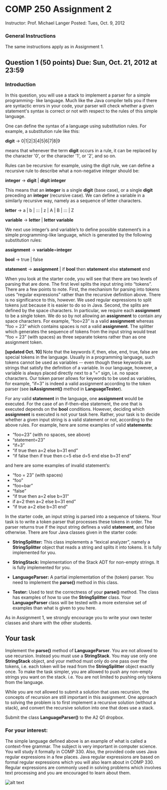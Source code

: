 # COMP 250 Assignment 2

Instructor: Prof. Michael Langer
Posted: Tues, Oct. 9, 2012

### General Instructions

The same instructions apply as in Assignment 1.

## Question 1 (50 points) Due: Sun, Oct. 21, 2012 at 23:59

### Introduction

In this question, you will use a stack to implement a parser for a simple programming- like language. Much like the Java compiler tells you if there are syntactic errors in your code, your parser will check whether a given statement's syntax is correct or not with respect to the rules of this simple language.

One can define the syntax of a language using substitution rules. For example, a substitution rule like this:

**digit** → 0|1|2|3|4|5|6|7|8|9
	
means that whenever the term **digit** occurs in a rule, it can be replaced by the character '0', or the character '1', or '2', and so on.

Rules can be recursive: for example, using the digit rule, we can define a recursive rule to describe what a non-negative integer should be:

**integer** → **digit** | **digit integer**
	
This means that an **integer** is a single **digit** (base case), or a single **digit** preceding an
**integer** (recursive case).
We can define a variable in a similarly recursive way, namely as a sequence of letter characters.

**letter** → a | b | ::: | z | A | B | ::: | Z
	
**variable** → **letter** | **letter variable**

We next use integer’s and variable’s to define possible statement’s in a simple programming-like language, which is generated by the following substitution rules:

**assignment** → **variable**=**integer**
	
**bool** → true | false

**statement** → **assignment** | if **bool** then **statement** else **statement** end
	
When you look at the starter code, you will see that there are two levels of parsing that are done. The first level splits the input string into “tokens”. There are a few points to note. First, the mechanism for parsing into tokens uses “regular expressions” rather than the recursive definition above. There is no significance to this, however. We used regular expressions to split tokens just because it is easier to do so in Java. Second, the splits are defined by the space characters. In particular, we require each **assignment** to be a single token. We do so by not allowing an **assignment** to contain any space characters. For example, “foo=23” is a valid **assignment** whereas “foo = 23” which contains spaces is not a valid **assignment**. The splitter which generates the sequence of tokens from the input string would treat “foo = 23” (with spaces) as three
separate tokens rather than as one assignment token.

**[updated Oct. 10]** Note that the keywords if, then, else, end, true, false are special tokens in the language. Usually in a programming language, such tokens cannot be used as variables -- even though these keywords are strings that satisfy the definition of a variable. In our language, however, a variable is always placed directly next to a “=” sign, i.e. no space characters. Our token parser allows for keywords to be used as variables, for example, “if=3” is indeed a valid assignment according to the token parser (see **isAssignment()** method in **LanguageTester**).

For any valid **statement** in the language, one **assignment** would be executed. For the case of an if-then-else statement, the one that is executed depends on the **bool** conditions. However, deciding which **assignment** is executed is not your task here. Rather, your task is to decide whether a given input string is a valid statement or not, according to the above rules.
For example, here are some examples of valid **statements**:

* “foo=23” (with no spaces, see above)
* “statement=23”
* “if=3”
* “if true then a=2 else b=31 end”
* “if false then if true then c=5 else d=5 end else b=31 end”

and here are some examples of invalid statement’s:

* “foo = 23” (with spaces)
* “foo”
* “foo=bar”
* “false”
* “if true then a=2 else b=31"
* if a=2 then a=2 else b=31 end”
* “if true a=2 else b=31 end”

In the starter code, an input string is parsed into a sequence of tokens. Your task is to write a token parser that processes these tokens in order. The parser returns true if the input string defines a valid **statement**, and false otherwise. There are four Java classes given in the starter code:
	
* **StringSplitter:** This class implements a “lexical analyzer”, namely a **StringSplitter**       object that reads a string and splits it into tokens. It is fully implemented for you.

* **StringStack:** Implementation of the Stack ADT for non-empty strings. It is fully implemented for you.

* **LanguageParser:** A partial implementation of the (token) parser. You need to implement the **parse()** method in this class.

* **Tester:** Used to test the correctness of your **parse()** method. The class has examples of how to use the **StringSplitter** class. Your **LanguageParser** class will be tested with a more extensive set of examples than what is given to you here.
	
 As in Assignment 1, we strongly encourage you to write your own tester classes and
share with the other students.


## Your task

Implement the **parse()** method of **LanguageParser**. You are not allowed to use recursion. Instead you must use a **StringStack**. You may use only one **StringStack** object, and your method must only do one pass over the tokens, i.e. each token will be read from the **StringSplitter** object exactly once. To make the task simpler, you are allowed to push any non-empty strings you want on the stack. i.e. You are not limited to pushing only tokens from the language.

While you are not allowed to submit a solution that uses recursion, the concepts of recursion are still important in this assignment. One approach to solving the problem is to first implement a recursive solution (without a stack), and convert the recursive solution into one that does use a stack.

Submit the class **LanguageParser()** to the A2 Q1 dropbox.

### For your interest:

The simple language defined above is an example of what is called a context-free grammar. The subject is very important in computer science. You will study it formally in COMP 330.
Also, the provided code uses Java regular expressions in a few places. Java regular expressions are based on formal regular expressions which you will also learn about in COMP 330. Regular expressions are commonly used in solving problems which involves text processing and you are encouraged to learn about them.

![alt text](http://i.imgur.com/WWLYo.gif "Frustrated cat can't believe this is the 12th time he's clicked on an auto-linked README.md URL")
